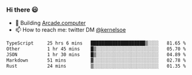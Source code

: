 ### Hi there 😃

- 🔨 Building [Arcade.computer](https://arcade.computer)
- 📫 How to reach me: twitter DM [@kernelsoe](https://twitter.com/kernelsoe)

<!--START_SECTION:waka-->

```txt
TypeScript     25 hrs 6 mins   ████████████████████▒░░░░   81.65 %
Other          1 hr 45 mins    █▒░░░░░░░░░░░░░░░░░░░░░░░   05.70 %
JSON           1 hr 30 mins    █▒░░░░░░░░░░░░░░░░░░░░░░░   04.89 %
Markdown       51 mins         ▓░░░░░░░░░░░░░░░░░░░░░░░░   02.78 %
Rust           24 mins         ▒░░░░░░░░░░░░░░░░░░░░░░░░   01.35 %
```

<!--END_SECTION:waka-->

